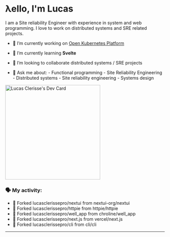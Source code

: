 # λello, I'm Lucas

I am a Site reliability Engineer with experience in system and web programming. I love to work on distributed systems and SRE related projects.

- 🔭 I’m currently working on [Open Kubernetes Platform](https://github.com/open-kubernetes-platform/okp)
- 🌱 I’m currently learning **Svelte**
- 👯 I’m looking to collaborate distributed systems / SRE projects

- 💬 Ask me about:
      - Functional programming
      - Site Reliability Engineering
      - Distributed systems
      - Site reliability engineering
      - Systems design

<a href="https://app.daily.dev/lucasclerissepr"><img src="https://api.daily.dev/devcards/325402480c4f457f961748160e6bf6eb.png?r=29p" width="300" alt="Lucas Clerisse's Dev Card"/></a>

### 🗣 My activity:

* 🍴 Forked lucasclerissepro/nextui from nextui-org/nextui
* 🍴 Forked lucasclerissepro/httpie from httpie/httpie
* 🍴 Forked lucasclerissepro/well_app from chroline/well_app
* 🍴 Forked lucasclerissepro/next.js from vercel/next.js
* 🍴 Forked lucasclerissepro/cli from cli/cli
---
